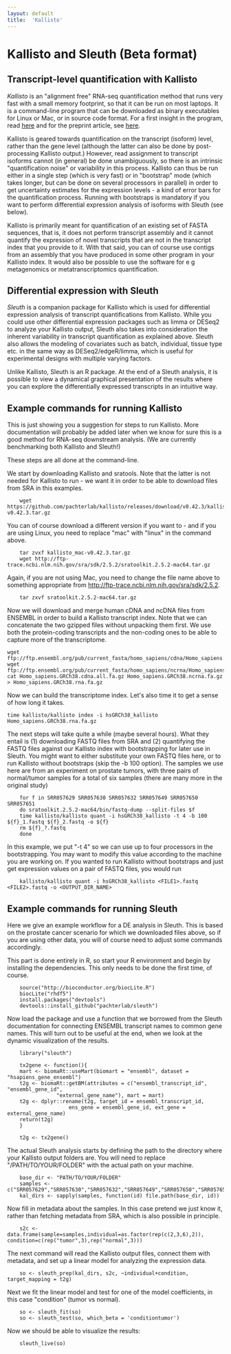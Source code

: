 ```yaml
---
layout: default
title:  'Kallisto'
---
```


# Kallisto and Sleuth (Beta format)

## Transcript-level quantification with Kallisto

*Kallisto* is an "alignment free" RNA-seq quantification method that runs very fast with a small memory footprint, so that it can be run on most laptops. It is a command-line program that can be downloaded as binary executables for Linux or Mac, or in source code format. For a first insight in the program, read [here](https://liorpachter.wordpress.com/2015/05/10/near-optimal-rna-seq-quantification-with-kallisto/) and for the preprint article, see [here](http://arxiv.org/abs/1505.02710).

Kallisto is geared towards quantification on the transcript (isoform) level, rather than the gene level (although the latter can also be done by post-processing Kallisto output.) However, read assignment to transcript isoforms cannot (in general) be done unambiguously, so there is an intrinsic "quantification noise" or variability in this process. Kallisto can thus be run either in a single step (which is very fast) or in "bootstrap" mode (which takes longer, but can be done on several processors in parallel) in order to get uncertainty estimates for the expression levels - a kind of error bars for the quantification process. Running with bootstraps is mandatory if you want to perform differential expression analysis of isoforms with Sleuth (see below). 

Kallisto is primarily meant for quantification of an existing set of FASTA sequences, that is, it does not perform transcript assembly and it cannot quantify the expression of novel transcripts that are not in the transcript index that you provide to it. With that said, you can of course use contigs from an assembly that you have produced in some other program in your Kallisto index. It would also be possible to use the software for e g metagenomics or metatranscriptomics quantification.

## Differential expression with Sleuth

*Sleuth* is a companion package for Kallisto which is used for differential expression analysis of transcript quantifications from Kallisto. While you could use other differential expression packages such as limma or DESeq2 to analyze your Kallisto output, Sleuth also takes into consideration the inherent variability in transcript quantification as explained above. Sleuth also allows the modeling of covariates such as batch, individual, tissue type etc. in the same way as DESeq2/edgeR/limma, which is useful for experimental designs with multiple varying factors. 

Unlike Kallisto, Sleuth is an R package. At the end of a Sleuth analysis, it is possible to view a dynamical graphical presentation of the results where you can explore the differentially expressed transcripts in an intuitive way.

## Example commands for running Kallisto

This is just showing you a suggestion for steps to run Kallisto. More documentation will probably be added later when we know for sure this is a good method for RNA-seq downstream analysis. (We are currently benchmarking both Kallisto and Sleuth!)

These steps are all done at the command-line.

We start by downloading Kallisto and sratools. Note that the latter is not needed for Kallisto to run - we want it in order to be able to download files from SRA in this examples.

		wget https://github.com/pachterlab/kallisto/releases/download/v0.42.3/kallisto_mac-v0.42.3.tar.gz

You can of course download a different version if you want to - and if you are using Linux, you need to replace "mac" with "linux" in the command above.

		tar zvxf kallisto_mac-v0.42.3.tar.gz 
		wget http://ftp-trace.ncbi.nlm.nih.gov/sra/sdk/2.5.2/sratoolkit.2.5.2-mac64.tar.gz

Again, if you are not using Mac, you need to change the file name above to something appropriate from http://ftp-trace.ncbi.nlm.nih.gov/sra/sdk/2.5.2.

		tar zxvf sratoolkit.2.5.2-mac64.tar.gz

Now we will download and merge human cDNA and ncDNA files from ENSEMBL in order to build a Kallisto transcript index. Note that we can concatenate the two gzipped files without unpacking them first. We use both the protein-coding transcripts and the non-coding ones to be able to capture more of the transcriptome.

	wget ftp://ftp.ensembl.org/pub/current_fasta/homo_sapiens/cdna/Homo_sapiens.GRCh38.cdna.all.fa.gz
	wget ftp://ftp.ensembl.org/pub/current_fasta/homo_sapiens/ncrna/Homo_sapiens.GRCh38.ncrna.fa.gz
	cat Homo_sapiens.GRCh38.cdna.all.fa.gz Homo_sapiens.GRCh38.ncrna.fa.gz > Homo_sapiens.GRCh38.rna.fa.gz

Now we can build the transcriptome index. Let's also time it to get a sense of how long it takes.
	
	time kallisto/kallisto index -i hsGRCh38_kallisto Homo_sapiens.GRCh38.rna.fa.gz

The next steps will take quite a while (maybe several hours). What they entail is (1) downloading FASTQ files from SRA and (2) quantifying the FASTQ files against our Kallisto index with bootstrapping for later use in Sleuth. You might want to either substitute your own FASTQ files here, or to run Kallisto without bootstraps (skip the -b 100 option). The samples we use here are from an experiment on prostate tumors, with three pairs of normal/tumor samples for a total of six samples (there are many more in the original study)

		for f in SRR057629 SRR057630 SRR057632 SRR057649 SRR057650 SRR057651
		do sratoolkit.2.5.2-mac64/bin/fastq-dump --split-files $f
		time kallisto/kallisto quant -i hsGRCh38_kallisto -t 4 -b 100 ${f}_1.fastq ${f}_2.fastq -o ${f}
		rm ${f}_?.fastq
		done	

In this example, we put "-t 4" so we can use up to four processors in the bootstrapping. You may want to modify this value according to the machine you are working on. If you wanted to run Kallisto without bootstraps and just get expression values on a pair of FASTQ files, you would run

		kallisto/kallisto quant -i hsGRCh38_kallisto <FILE1>.fastq <FILE2>.fastq -o <OUTPUT_DIR_NAME>

## Example commands for running Sleuth

Here we give an example workflow for a DE analysis in Sleuth. This is based on the prostate cancer scenario for which we downloaded files above, so if you are using other data, you will of course need to adjust some commands accordingly.

This part is done entirely in R, so start your R environment and begin by installing the dependencies. This only needs to be done the first time, of course.

		source("http://bioconductor.org/biocLite.R")
		biocLite("rhdf5")
		install.packages("devtools") 
		devtools::install_github("pachterlab/sleuth")
 
Now load the package and use a function that we borrowed from the Sleuth documentation for connecting ENSEMBL transcript names to common gene names. This will turn out to be useful at the end, when we look at the dynamic visualization of the results.

		library("sleuth")

		tx2gene <- function(){
		mart <- biomaRt::useMart(biomart = "ensembl", dataset = "hsapiens_gene_ensembl")
		t2g <- biomaRt::getBM(attributes = c("ensembl_transcript_id", "ensembl_gene_id",
                	"external_gene_name"), mart = mart)
		t2g <- dplyr::rename(t2g, target_id = ensembl_transcript_id,
                     	ens_gene = ensembl_gene_id, ext_gene = external_gene_name)
		return(t2g)
		}

		t2g <- tx2gene()

The actual Sleuth analysis starts by defining the path to the directory where your Kallisto output folders are. You will need to replace "/PATH/TO/YOUR/FOLDER" with the actual path on your machine. 

		base_dir <- "PATH/TO/YOUR/FOLDER" 
		samples <- c("SRR057629","SRR057630","SRR057632","SRR057649","SRR057650","SRR057651")
		kal_dirs <- sapply(samples, function(id) file.path(base_dir, id))

Now fill in metadata about the samples. In this case pretend we just know it, rather than fetching metadata from SRA, which is also possible in principle.

		s2c <- data.frame(sample=samples,individual=as.factor(rep(c(2,3,6),2)), condition=c(rep("tumor",3),rep("normal",3)))
		

The next command will read the Kallisto output files, connect them with metadata, and set up a linear model for analyzing the expression data.
 
		so <- sleuth_prep(kal_dirs, s2c, ~individual+condition, target_mapping = t2g)

Next we fit the linear model and test for one of the model coefficients, in this case "condition" (tumor vs normal).

		so <- sleuth_fit(so)
		so <- sleuth_test(so, which_beta = 'conditiontumor') 

Now we should be able to visualize the results:

		sleuth_live(so)

